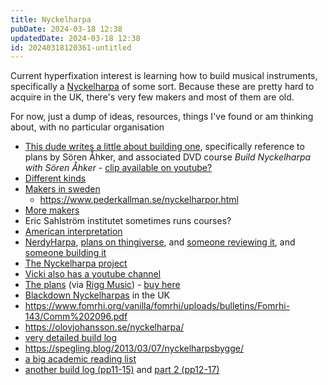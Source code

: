 ```yaml
---
title: Nyckelharpa
pubDate: 2024-03-18 12:38
updatedDate: 2024-03-18 12:38
id: 20240318120361-untitled
---
```


Current hyperfixation interest is learning how to build musical instruments, specifically a [Nyckelharpa](https://en.wikipedia.org/wiki/Nyckelharpa) of some sort. Because these are pretty hard to acquire in the UK, there's very few makers and most of them are old.

For now, just a dump of ideas, resources, things I've found or am thinking about, with no particular organisation

- [This dude writes a little about building one](https://www.nyckelharpa.org/wp-content/uploads/nn_37.pdf), specifically reference to plans by Sören Åhker, and associated DVD course _Build Nyckelharpa with Sören Åhker_ - [clip available on youtube?](https://www.youtube.com/watch?v=UEVolmHI5rE)
- [Different kinds](https://nyckelharpansforum.net/harpmodellerna.htm)
- [Makers in sweden](https://nyckelharpan.org/instrumentet/harpbyggare/)
  - https://www.pederkallman.se/nyckelharpor.html
- [More makers](https://www.emeliewaldken.net/nyckelharpabuilders)
- Eric Sahlström institutet sometimes runs courses?
- [American interpretation](https://www.youtube.com/watch?v=1gUFyMvHjrs)
- [NerdyHarpa](https://www.nerdygurdy.nl/product/nerdyharpa-v3-kit/), [plans on thingiverse](https://www.thingiverse.com/thing:4845356), and [someone reviewing it](https://www.youtube.com/watch?v=YBzz0T3MEPk), and [someone building it](https://www.youtube.com/watch?v=WnYX3MSRk84)
- [The Nyckelharpa project](https://nyckelharpa.me.uk/)
- [Vicki also has a youtube channel](https://www.youtube.com/@NyckelharpaUK)
- [The plans](https://www.sorenahker.com/) (via [Rigg Music](https://www.riggmusic.co.uk/)) - [buy here](https://www.sorenahker.com/sortiment/order.htm)
- [Blackdown Nyckelharpas](http://www.blackdownharpas.uk/home.html) in the UK
- https://www.fomrhi.org/vanilla/fomrhi/uploads/bulletins/Fomrhi-143/Comm%202096.pdf
- https://olovjohansson.se/nyckelharpa/
- [very detailed build log](https://doughtysnyckelharpabuild.blogspot.com/)
- https://spegling.blog/2013/03/07/nyckelharpsbygge/
- [a big academic reading list](https://janinebuisman.blogspot.com/2016/07/read-watch-learn.html)
- [another build log (pp11-15)](https://www.nyckelharpa.org/wp-content/uploads/NyckNotes51.pdf) and [part 2 (pp12-17)](https://www.nyckelharpa.org/wp-content/uploads/NyckNotes52C.pdf)
